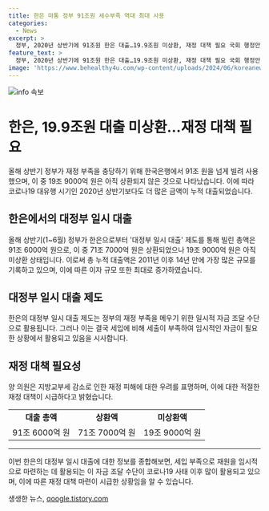 ```yaml
---
title: 한은 마통 정부 91조원 세수부족 역대 최대 사용
categories:
  - News
excerpt: >
  정부, 2020년 상반기에 91조원 한은 대출…19.9조원 미상환, 재정 대책 필요 국회 행정안전위원회 소속 의원이 7일 제출받은 자료에 따르면, 정부가 올해 상반기에만 한국은행에서 91조 6000억 원을 대출한 것으로 나타났다. 이 중 19조 9000억 원은 아직 미상환 상태이며, 이에 대한 재정 대책이 필요하다는 지적이 나왔다.
feature_text: >
  정부, 2020년 상반기에 91조원 한은 대출…19.9조원 미상환, 재정 대책 필요 국회 행정안전위원회 소속 의원이 7일 제출받은 자료에 따르면, 정부가 올해 상반기에만 한국은행에서 91조 6000억 원을 대출한 것으로 나타났다. 이 중 19조 9000억 원은 아직 미상환 상태이며, 이에 대한 재정 대책이 필요하다는 지적이 나왔다.
image: 'https://www.behealthy4u.com/wp-content/uploads/2024/06/koreanews.jpg'
---
```


<p><img src="https://www.behealthy4u.com/wp-content/uploads/2024/06/koreanews.jpg" alt="info 속보" /></p>

<h1>한은, 19.9조원 대출 미상환…재정 대책 필요</h1> 

<p data-ke-size="size16">올해 상반기 정부가 재정 부족을 충당하기 위해 한국은행에서 91조 원을 넘게 빌려 사용했으며, 이 중 19조 9000억 원은 아직 상환되지 않은 것으로 나타났습니다. 이에 따라 코로나19 대유행 시기인 2020년 상반기보다도 더 많은 금액이 누적 대출되었습니다.</p>

<h2 data-ke-size="size24">한은에서의 대정부 일시 대출</h2>

<p data-ke-size="size16">올해 상반기(1~6월) 정부가 한은으로부터 '대정부 일시 대출' 제도를 통해 빌린 총액은 91조 6000억 원으로, 이 중 71조 7000억 원은 상환되었으나 19조 9000억 원은 아직 미상환 상태입니다. 이로써 총 누적 대출액은 2011년 이후 14년 만에 가장 많은 규모를 기록하고 있으며, 이에 따른 이자 규모 또한 최대로 증가하였습니다.</p>

<h2 data-ke-size="size24">대정부 일시 대출 제도</h2>

<p data-ke-size="size16">한은의 대정부 일시 대출 제도는 정부의 재정 부족을 메우기 위한 일시적 자금 조달 수단으로 활용됩니다. 그러나 이는 결국 세입에 비해 세출이 부족하여 임시적인 자금이 필요한 상황에서 활용되고 있음을 시사합니다.</p>

<h2 data-ke-size="size24">재정 대책 필요성</h2>

<p data-ke-size="size16">양 의원은 지방교부세 감소로 인한 재정 피해에 대한 우려를 표명하며, 이에 대한 적절한 재정 대책이 시급하다고 밝혔습니다.</p>

<table>
  <tr>
    <td style="text-align: center; height: 17px;"><b>대출 총액</b></td>
    <td style="text-align: center; height: 17px;"><b>상환액</b></td>
    <td style="text-align: center; height: 17px;"><b>미상환액</b></td>
  </tr>
  <tr>
    <td style="text-align: center; height: 17px;">91조 6000억 원</td>
    <td style="text-align: center; height: 17px;">71조 7000억 원</td>
    <td style="text-align: center; height: 17px;">19조 9000억 원</td>
  </tr>
</table>

<hr>

<p data-ke-size="size16">이번 한은의 대정부 일시 대출에 대한 정보를 종합해보면, 세입 부족으로 재원을 임시적으로 마련하는 데 활용되는 이 자금 조달 수단이 코로나19 사태 이후 많이 활용되고 있으며, 이에 따른 재정 대책 마련이 시급한 상황임을 알 수 있습니다.</p>
생생한 뉴스, <a href="https://qoogle.tistory.com" rel="dofollow">qoogle.tistory.com</a>


